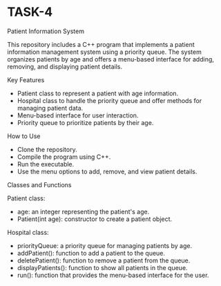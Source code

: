 # TASK-4
Patient Information System

This repository includes a C++ program that implements a patient information management system using a priority queue. The system organizes patients by age and offers a menu-based interface for adding, removing, and displaying patient details.

Key Features

- Patient class to represent a patient with age information.
- Hospital class to handle the priority queue and offer methods for managing patient data.
- Menu-based interface for user interaction.
- Priority queue to prioritize patients by their age.

How to Use

- Clone the repository.
- Compile the program using C++.
- Run the executable.
- Use the menu options to add, remove, and view patient details.

Classes and Functions

Patient class:
  - age: an integer representing the patient's age.
  - Patient(int age): constructor to create a patient object.

Hospital class:
  - priorityQueue: a priority queue for managing patients by age.
  - addPatient(): function to add a patient to the queue.
  - deletePatient(): function to remove a patient from the queue.
  - displayPatients(): function to show all patients in the queue.
  - run(): function that provides the menu-based interface for the user.

